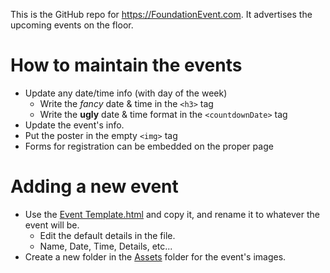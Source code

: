 This is the GitHub repo for https://FoundationEvent.com.  It advertises the upcoming events on the floor.

# How to maintain the events
- Update any date/time info (with day of the week)
    - Write the _fancy_ date & time in the `<h3>` tag
    - Write the **ugly** date & time format in the `<countdownDate>` tag
- Update the event's info.
- Put the poster in the empty `<img>` tag
- Forms for registration can be embedded on the proper page

# Adding a new event
- Use the [Event Template.html](<Event Template.html>) and copy it, and rename it to whatever the event will be.
    - Edit the default details in the file.
    - Name, Date, Time, Details, etc...
- Create a new folder in the [Assets](Assets/) folder for the event's images.
